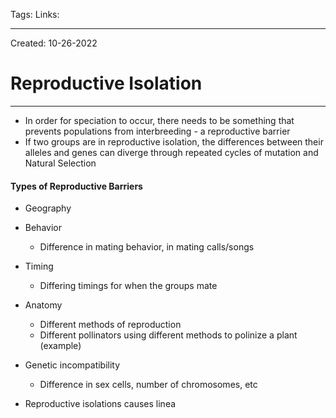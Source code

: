 Tags:
Links: 

---
Created: 10-26-2022
# Reproductive Isolation
---

- In order for speciation to occur, there needs to be something that prevents populations from interbreeding - a reproductive barrier
- If two groups are in reproductive isolation, the differences between their alleles and genes can diverge through repeated cycles of mutation and Natural Selection

#### Types of Reproductive Barriers
- Geography
- Behavior
	- Difference in mating behavior, in mating calls/songs
- Timing
	- Differing timings for when the groups mate
- Anatomy
	- Different methods of reproduction
	- Different pollinators using different methods to polinize a plant (example)
- Genetic incompatibility
	- Difference in sex cells, number of chromosomes, etc

- Reproductive isolations causes linea